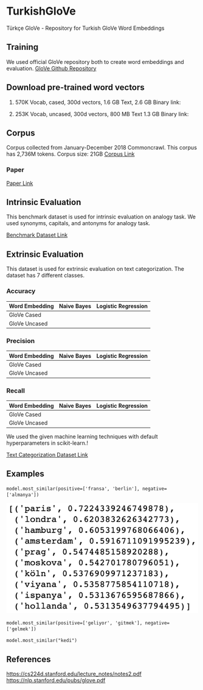 # TurkishGloVe
Türkçe GloVe - Repository for Turkish GloVe Word Embeddings

## Training

We used official GloVe repository both to create word embeddings and evaluation.
<a href="https://github.com/stanfordnlp/GloVe">GloVe Github Repository</a>

## Download pre-trained word vectors

1. 570K Vocab, cased, 300d vectors, 1.6 GB Text, 2.6 GB Binary link: 

2. 253K Vocab, uncased, 300d vectors, 800 MB Text 1.3 GB Binary link:

## Corpus
Corpus collected from January-December 2018 Commoncrawl.
This corpus has 2,736M tokens.
Corpus size: 21GB
<a href="http://data.statmt.org/cc-100/tr.txt.xz">Corpus Link</a>

### Paper
<a href="https://arxiv.org/pdf/1911.02116.pdf">Paper Link</a>

## Intrinsic Evaluation
This benchmark dataset is used for intrinsic evaluation on analogy task.
We used synonyms, capitals, and antonyms for analogy task. 

<a href="https://figshare.com/articles/dataset/Turkish_Word_embedding_benchmark_seed_dataset/10026818">Benchmark Dataset Link</a>


## Extrinsic Evaluation
This dataset is used for extrinsic evaluation on text categorization.
The dataset has 7 different classes. 

### Accuracy

|  Word Embedding  | Naive Bayes | Logistic Regression | 
|:-----------------|:-----------:|:-------------------:|
|  GloVe Cased     |     		|					  |  
|  GloVe Uncased   |     		|					  |


### Precision

|  Word Embedding | Naive Bayes | Logistic Regression | 
|:----------------|:-----------:|:-------------------:|  
|  GloVe Cased    |     		|					  |  
|  GloVe Uncased  |     		|					  |

### Recall

|  Word Embedding | Naive Bayes | Logistic Regression | 
|:----------------|:-----------:|:-------------------:| 
|  GloVe Cased    |     		|					  |  
|  GloVe Uncased  |     		|					  |


We used the given machine learning techniques with default hyperparameters in scikit-learn.!

<a href="https://www.kaggle.com/savasy/ttc4900">Text Categorization Dataset Link</a>

## Examples

```
model.most_similar(positive=['fransa', 'berlin'], negative=['almanya'])
```
![alt text](https://github.com/atesbilgin/Turkish-GloVe/blob/master/image/city.png?raw=true)

```
model.most_similar(positive=['geliyor', 'gitmek'], negative=['gelmek'])
```



```
model.most_similar("kedi")
```



## References
https://cs224d.stanford.edu/lecture_notes/notes2.pdf
https://nlp.stanford.edu/pubs/glove.pdf

